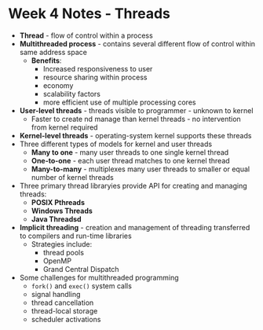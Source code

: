 # Week 4 Notes - Threads

+ **Thread** - flow of control within a process
+ **Multithreaded process** - contains several different flow of control within same address space
  + **Benefits**:
    + Increased responsiveness to user
    + resource sharing within process
    + economy
    + scalability factors
    + more efficient use of multiple processing cores
+ **User-level threads** - threads visible to programmer - unknown to kernel
  + Faster to create nd manage than kernel threads - no intervention from kernel required
+ **Kernel-level threads** - operating-system kernel supports these threads
+ Three different types of models for kernel and user threads
  + **Many to one** - many user threads to one single kernel thread
  + **One-to-one** - each user thread matches to one kernel thread
  + **Many-to-many** - multiplexes many user threads to smaller or equal number of kernel threads
+ Three primary thread libraryies provide API for creating and managing threads:
  + **POSIX Pthreads**
  + **Windows Threads**
  + **Java Threadsd**
+ **Implicit threading** - creation and management of threading transferred to compilers and run-time libraries
  + Strategies include:
    + thread pools
    + OpenMP
    + Grand Central Dispatch
+ Some challenges for multithreaded programming
  + `fork()` and `exec()` system calls
  + signal handling
  + thread cancellation
  + thread-local storage
  + scheduler activations

